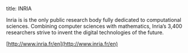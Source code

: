 title: INRIA

Inria is is the only public research body fully dedicated to computational sciences. Combining computer sciences with mathematics, Inria’s 3,400 researchers strive to invent the digital technologies of the future.

[http://www.inria.fr/en](http://www.inria.fr/en)
